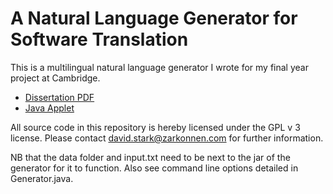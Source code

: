 # A Natural Language Generator for Software Translation

This is a multilingual natural language generator I wrote for my final year project at Cambridge.

* [Dissertation PDF](http://zarkonnen.com/static/bumble/media/uploads/Natural_Language_Generator_-_David_Stark.pdf)
* [Java Applet](http://beardy.pod.me.uk/applet.html)

All source code in this repository is hereby licensed under the GPL v 3 license. Please contact david.stark@zarkonnen.com for further information.

NB that the data folder and input.txt need to be next to the jar of the generator for it to function. Also see command line options detailed in Generator.java.
